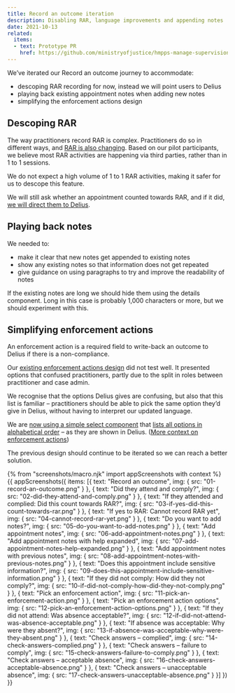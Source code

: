 ```yaml
---
title: Record an outcome iteration
description: Disabling RAR, language improvements and appending notes
date: 2021-10-13
related:
  items:
  - text: Prototype PR
    href: https://github.com/ministryofjustice/hmpps-manage-supervisions-prototype/pull/367
---
```


We’ve iterated our Record an outcome journey to accommodate:

- descoping RAR recording for now, instead we will point users to Delius
- playing back existing appointment notes when adding new notes
- simplifying the enforcement actions design

## Descoping RAR

The way practitioners record RAR is complex. Practitioners do so in different ways, and [RAR is also changing](/rar-nsi/). Based on our pilot participants, we believe most RAR activities are happening via third parties, rather than in 1 to 1 sessions.

We do not expect a high volume of 1 to 1 RAR activities, making it safer for us to descope this feature.

We will still ask whether an appointment counted towards RAR, and if it did, [we will direct them to Delius](#if-yes-to-rar-cannot-record-rar-yet).

## Playing back notes

We needed to:

- make it clear that new notes get appended to existing notes
- show any existing notes so that information does not get repeated
- give guidance on using paragraphs to try and improve the readability of notes

If the existing notes are long we should hide them using the details component. Long in this case is probably 1,000 characters or more, but we should experiment with this.

## Simplifying enforcement actions

An enforcement action is a required field to write-back an outcome to Delius if there is a non-compliance.

Our [existing enforcement actions design](/enforcement-action-when-recording-attendance/) did not test well. It presented options that confused practitioners, partly due to the split in roles between practitioner and case admin.

We recognise that the options Delius gives are confusing, but also that this list is familiar – practitioners should be able to pick the same option they’d give in Delius, without having to interpret our updated language.

We are [now using a simple select component](#pick-an-enforcement-action) that [lists all options in alphabetical order](#pick-an-enforcement-action-options) – as they are shown in Delius. ([More context on enforcement actions](enforcement-actions/))

The previous design should continue to be iterated so we can reach a better solution.

{% from "screenshots/macro.njk" import appScreenshots with context %}
{{ appScreenshots({
  items: [{
      text: "Record an outcome",
      img: { src: "01-record-an-outcome.png" }
    }, {
      text: "Did they attend and comply?",
      img: { src: "02-did-they-attend-and-comply.png" }
    }, {
      text: "If they attended and complied: Did this count towards RAR?",
      img: { src: "03-if-yes-did-this-count-towards-rar.png" }
    }, {
      text: "If yes to RAR: Cannot record RAR yet",
      img: { src: "04-cannot-record-rar-yet.png" }
    }, {
      text: "Do you want to add notes?",
      img: { src: "05-do-you-want-to-add-notes.png" }
    }, {
      text: "Add appointment notes",
      img: { src: "06-add-appointment-notes.png" }
    }, {
      text: "Add appointment notes with help expanded",
      img: { src: "07-add-appointment-notes-help-expanded.png" }
    }, {
      text: "Add appointment notes with previous notes",
      img: { src: "08-add-appointment-notes-with-previous-notes.png" }
    }, {
      text: "Does this appointment include sensitive information?",
      img: { src: "09-does-this-appointment-include-sensitive-information.png" }
    }, {
      text: "If they did not comply: How did they not comply?",
      img: { src: "10-if-did-not-comply-how-did-they-not-comply.png" }
    }, {
      text: "Pick an enforcement action",
      img: { src: "11-pick-an-enforcement-action.png" }
    }, {
      text: "Pick an enforcement action options",
      img: { src: "12-pick-an-enforcement-action-options.png" }
    }, {
      text: "If they did not attend: Was absence acceptable?",
      img: { src: "12-if-did-not-attend-was-absence-acceptable.png" }
    }, {
      text: "If absence was acceptable: Why were they absent?",
      img: { src: "13-if-absence-was-acceptable-why-were-they-absent.png" }
    }, {
      text: "Check answers – complied",
      img: { src: "14-check-answers-complied.png" }
    }, {
      text: "Check answers – failure to comply",
      img: { src: "15-check-answers-failure-to-comply.png" }
    }, {
      text: "Check answers – acceptable absence",
      img: { src: "16-check-answers-acceptable-absence.png" }
    }, {
      text: "Check answers – unacceptable absence",
      img: { src: "17-check-answers-unacceptable-absence.png" }
    }]
}) }}

